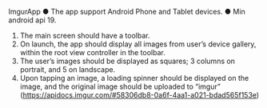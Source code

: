 ImgurApp
●	The app support Android Phone and Tablet devices.
●	Min android api 19.

1.	The main screen should have a toolbar.
2.	On launch, the app should display all images from user’s device gallery, within the root view controller in the toolbar.
3.	The user’s images should be displayed as squares; 3 columns on portrait, and 5 on landscape.
4.	Upon tapping an image, a loading spinner should be displayed on the image, and the original image should be uploaded to “imgur”
(https://apidocs.imgur.com/#58306db8-0a6f-4aa1-a021-bdad565f153e)

